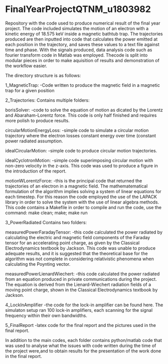 # FinalYearProjectQTNM_u1803982
Repository with the code used to produce numerical result of the final year
project. The code included simulates the motion of an electron with a kinetic
energy of 18.575 keV inside a magnetic bathtub trap. The trajectories produced
are then inputted into code that calculates the power emitted at each position
in the trajectory, and saves these values to a text file against time and phase.
With the signals produced, data analysis code such as fourier transform code in
Matlab was employed. Thecode is split into modular pieces in order to make
aquisition of results and demonstration of the workflow easier.

The directory structure is as follows:

1_MagneticTrap: -Code written to produce the magnetic field in a magnetic trap
for a given position

2_Trajectories: Contains multiple folders:

  borisSolver: -code to solve the equation of motion as dicated by the Lorentz
  and Abaraham-Lorentz force. This code is only half finished and requires more
  polish to produce results.
  
  circularMotionEnergyLoss: -simple code to simulate a circular motion
  trajectory where the electron losses constant energy over time (constant power
  radiated assumption.
  
  idealCircularMotion: -simple code to produce circular motion trajectories.

  idealCyclotronMotion: -simple code superimposing circular motion with non-zero
  velocity in the z-axis. This code was used to produce a figure in the
  introduction of the report.

  motionWLorentzForce: -this is the principal code that returned the
  trajectories of an electron in a magnetic field. The mathematematical
  formulation of the algorithm implies solving a system of linear equations for
  each timestep. For this reason the code employed the use of the LAPACK library
  in order to solve the system with the use of linear algebra methods. 
  This code contains a Makefile in order to compile and run the code, use the 
  command: make clean; make; make run
 
3_PowerRadiated Contains two folders:
  
  measuredPowerFaradayTensor: -this code calculated the power radiated by
  calculating the electric and magnetic field components of the Faraday tensor for
  an accelerating point charge, as given by the Classical Electrodynamics textbook
  by Jackson. This code was unable to produce adequate results, and it is
  suggested that the theoretical base for the algorithm was not complete in
  considering relativistic phenomena when calculating the Poynting vector.

  measuredPowerLienardWiechert: -this code calculated the power radiated from an
  equation produced in private communications during the project. The equation is
  derived from the Lienard-Wiechert radiation fields of a moving point charge,
  shown in the Classical Electrodynamics textbook by Jackson.

4_LockInAmplifier -the code for the lock-in amplifier can be found here. The
  simulaton setup ran 100 lock-in amplifiers, each scanning for the signal
  frequency within their own bandwidths. 

5_FinalReport -latex code for the final report and the pictures used in 
  the final report.

In addition to the main codes, each folder contains python/matlab code that was
used to analyse what the issues with code written during the time of the project
were,and to obtain results for the presentation of the work done in the final
report.
